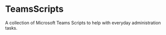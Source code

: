 # TeamsScripts
A collection of Microsoft Teams Scripts to help with everyday administration tasks. 
